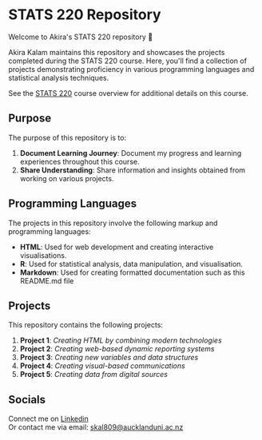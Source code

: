 # STATS 220 Repository
Welcome to Akira's STATS 220 repository 💜

Akira Kalam maintains this repository and showcases the projects completed during the STATS 220 course. Here, you'll find a collection of projects demonstrating proficiency in various programming languages and statistical analysis techniques. 

See the [STATS 220](https://courseoutline.auckland.ac.nz/dco/course/STATS/220/1213) course overview for additional details on this course.

## Purpose
The purpose of this repository is to:
1. **Document Learning Journey**: Document my progress and learning experiences throughout this course.
2. **Share Understanding**: Share information and insights obtained from working on various projects.

## Programming Languages
The projects in this repository involve the following markup and programming languages:

* **HTML**: Used for web development and creating interactive visualisations.
* **R**: Used for statistical analysis, data manipulation, and visualisation.
* **Markdown**: Used for creating formatted documentation such as this README.md file

## Projects
This repository contains the following projects:

1. **Project 1**: *Creating HTML by combining modern technologies*
2. **Project 2**: *Creating web-based dynamic reporting systems*
3. **Project 3**: *Creating new variables and data structures*
4. **Project 4**: *Creating visual-based communications*
5. **Project 5**: *Creating data from digital sources*

## Socials
Connect me on [Linkedin](https://www.linkedin.com/in/akira-kalam-b81945241/) <br> Or contact me via email: skal809@aucklanduni.ac.nz
